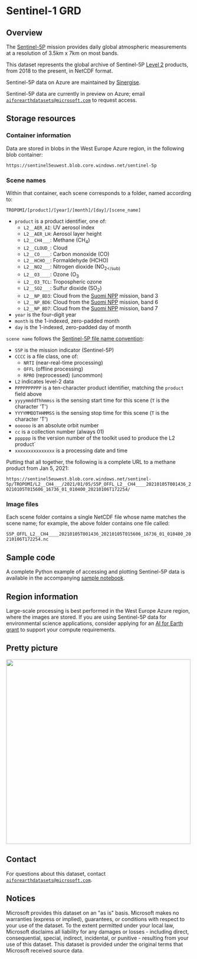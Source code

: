 # Sentinel-1 GRD

## Overview

The [Sentinel-5P](https://sentinel.esa.int/web/sentinel/missions/sentinel-5p) mission provides daily global atmospheric measurements at a resolution of 3.5km x 7km on most bands.

This dataset represents the global archive of Sentinel-5P [Level 2](http://www.tropomi.eu/data-products/level-2-products) products, from 2018 to the present, in NetCDF format.  

Sentinel-5P data on Azure are maintained by [Sinergise](https://sinergise.com/).

Sentinel-5P data are currently in preview on Azure; email [`aiforearthdatasets@microsoft.com`](mailto:aiforearthdatasets@microsoft.com?subject=sentinel5p%20question) to request access.


## Storage resources

### Container information

Data are stored in blobs in the West Europe Azure region, in the following blob container:

`https://sentinel5euwest.blob.core.windows.net/sentinel-5p`


### Scene names

Within that container, each scene corresponds to a folder, named according to:

`TROPOMI/[product]/[year]/[month]/[day]/[scene_name]`

* `product` is a product identifier, one of:
  * `L2__AER_AI`: UV aerosol index
  * `L2__AER_LH`: Aerosol layer height
  * `L2__CH4___`: Methane (CH<sub>4</sub>)
  * `L2__CLOUD_`: Cloud
  * `L2__CO____`: Carbon monoxide (CO)
  * `L2__HCHO__`: Formaldehyde (HCHO)
  * `L2__NO2___`: Nitrogen dioxide (NO<sub>2</sub)
  * `L2__O3____`: Ozone (O<sub>3</sub>
  * `L2__O3_TCL`: Tropospheric ozone
  * `L2__SO2___`: Sulfur dioxide (SO<sub>2</sub>)
  * `L2__NP_BD3`: Cloud from the [Suomi NPP](https://www.nasa.gov/mission_pages/NPP/main/index.html) mission, band 3
  * `L2__NP_BD6`: Cloud from the [Suomi NPP](https://www.nasa.gov/mission_pages/NPP/main/index.html) mission, band 6
  * `L2__NP_BD7`: Cloud from the [Suomi NPP](https://www.nasa.gov/mission_pages/NPP/main/index.html) mission, band 7
* `year` is the four-digit year  
* `month` is the 1-indexed, zero-padded month
* `day` is the 1-indexed, zero-padded day of month

`scene name` follows the [Sentinel-5P file name convention](https://sentinels.copernicus.eu/documents/247904/2506504/FFS-Tailoring-Sentinel-5P.pdf):

* `S5P` is the mission indicator (Sentinel-5P)
* `CCCC` is a file class, one of:
  * `NRTI` (near-real-time processing)
  * `OFFL` (offline processing)
  * `RPRO` (reprocessed) (uncommon)
* `L2` indicates level-2 data
* `PPPPPPPPPP` is a ten-character product identifier, matching the `product` field above
* `yyyymmddThhmmss` is the sensing start time for this scene (`T` is the character 'T')
* `YYYYMMDDTHHMMSS` is the sensing stop time for this scene (`T` is the character 'T')
* `oooooo` is an absolute orbit number
* `cc` is a collection number (always 01)
* `pppppp` is the version number of the toolkit used to produce the L2 product`
* `xxxxxxxxxxxxxxx` is a processing date and time

Putting that all together, the following is a complete URL to a methane product from Jan 5, 2021:

`https://sentinel5euwest.blob.core.windows.net/sentinel-5p/TROPOMI/L2__CH4___/2021/01/05/S5P_OFFL_L2__CH4____20210105T001436_20210105T015606_16736_01_010400_20210106T172254/`


### Image files

Each scene folder contains a single NetCDF file whose name matches the scene name; for example, the above folder contains one file called:

`S5P_OFFL_L2__CH4____20210105T001436_20210105T015606_16736_01_010400_20210106T172254.nc`


## Sample code

A complete Python example of accessing and plotting Sentinel-5P data is available in the accompanying [sample notebook](sentinel-5p.ipynb).

## Region information

Large-scale processing is best performed in the West Europe Azure region, where the images are stored.  If you are using Sentinel-5P data for environmental science applications, consider applying for an [AI for Earth grant](http://aka.ms/ai4egrants) to support your compute requirements.


## Pretty picture

<img src="https://ai4edatasetspublicassets.blob.core.windows.net/assets/aod_images/sentinel-5p.png" width=500px;><br/><span style='font-size:80%'></span>


## Contact

For questions about this dataset, contact [`aiforearthdatasets@microsoft.com`](mailto:aiforearthdatasets@microsoft.com?subject=sentinel-5%20question).


## Notices

Microsoft provides this dataset on an "as is" basis.  Microsoft makes no warranties (express or implied), guarantees, or conditions with respect to your use of the dataset.  To the extent permitted under your local law, Microsoft disclaims all liability for any damages or losses - including direct, consequential, special, indirect, incidental, or punitive - resulting from your use of this dataset.  This dataset is provided under the original terms that Microsoft received source data.


